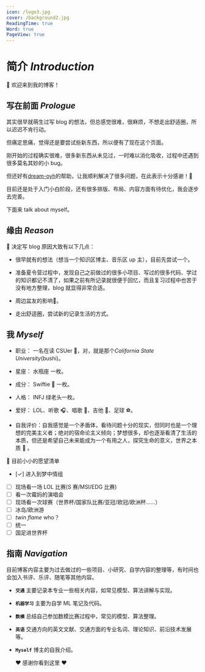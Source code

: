 ```yaml
---
icon: /logo3.jpg
cover: /background2.jpg
ReadingTime: true
Word: true
PageView: true
---
```


# 简介 _Introduction_

:wave: 欢迎来到我的博客！

## 写在前面 _Prologue_

其实很早就萌生过写 blog 的想法，但总感觉很难，很麻烦，不想走出舒适圈，所以迟迟不肯行动。

但痛定思痛，觉得还是要尝试些新东西，所以便有了现在这个页面。

刚开始的过程确实很难，很多新东西从未见过，一时难以消化吸收，过程中还遇到很多莫名其妙的小 bug。

但还好有[dream-oyh](https://dream-oyh.pages.dev/)的帮助，让我顺利解决了很多问题，在此表示十分感谢！:sparkling_heart:

目前还是处于入门小白阶段，还有很多排版、布局、内容方面有待优化，我会逐步去完善。

下面来 talk about myself。

## 缘由 _Reason_

:open_hands: 决定写 blog 原因大致有以下几点：

- 很早就有的想法（想当一个知识区博主、音乐区 up 主），目前先尝试一个。

- 准备夏令营过程中，发现自己之前做过的很多小项目、写过的很多代码、学过的知识都记不清了，如果之前有所记录就很便于回忆，而且复习过程中也苦于没有地方整理，blog 就显得非常合适。

- 周边盆友的影响:two_men_holding_hands:。

- 走出舒适圈，尝试新的记录生活的方式。

## 我 _Myself_

- 职业： 一名在读 CSUer :school:，对，就是那个*California State University*(bushi)。

- 星座： 水瓶座 <HopeIcon icon = 'shuipingzuo'/> 一枚。

- 成分： Swiftie :strawberry: 一枚。

- 人格： INFJ 绿老头一枚。

- 爱好： LOL、听歌 :headphones:、唱歌 :microphone:、吉他 :guitar:、足球 :soccer:。

- 自我评价：自我感觉是一个矛盾体，看待问题十分的现实，但同时也是一个理想的完美主义者；绝对的宿命论主义倾向；梦想很多，却也逐渐看清了生活的本质，但还是希望自己未来能成为一个有用之人，探究生命的意义，世界之本质 :thought_balloon: 。

:pencil: 目前小小的愿望清单

- [✓] 进入到梦中情组
- [ ] 现场看一场 LOL 比赛(S 赛/MSI/EDG 比赛)
- [ ] 看一次霉妈的演唱会
- [ ] 现场看一次球赛（世界杯/国家队比赛/亚冠/欧冠/欧洲杯......）
- [ ] 冰岛/欧洲游
- [ ] _twin flame_ who？
- [ ] 统一
- [ ] 国足进世界杯

## 指南 _Navigation_

目前博客内容主要为过去做过的一些项目、小研究、自学内容的整理等，有时间也会加入书评、乐评、随笔等其他内容。

- **`交通`** 主要记录本专业一些相关内容，如常见模型、算法讲解与实现。
- **`机器学习`** 主要为自学 ML 笔记及代码。
- **`数模`** 总结自己参加数模比赛过程中，常见的模型、算法整理。
- **`英语`** 交通方向的英文文献、交通方面的专业名词、理论知识、前沿技术发展等。
- **`Myself`** 博主的自我介绍。

  :heart: 感谢你看到这里 :heart:
